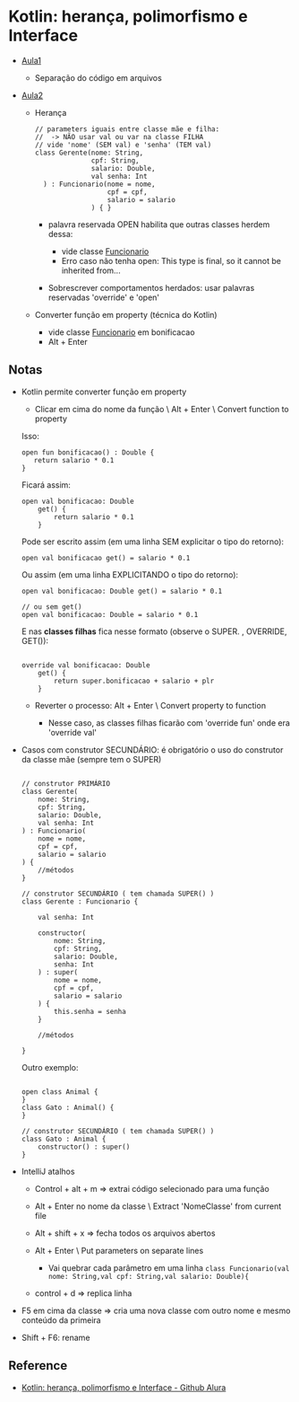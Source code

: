 # Kotlin: herança, polimorfismo e Interface

  - [Aula1](src/main/kotlin/aula1/main.kt)
    
    - Separação do código em arquivos

  - [Aula2](src/main/kotlin/aula2/main.kt)
    
    - Herança
      
      ```
      // parameters iguais entre classe mãe e filha:
      //  -> NÃO usar val ou var na classe FILHA
      // vide 'nome' (SEM val) e 'senha' (TEM val)
      class Gerente(nome: String,
                    cpf: String,
                    salario: Double,
                    val senha: Int
        ) : Funcionario(nome = nome,
                        cpf = cpf,
                        salario = salario
                    ) { }
      ```
      - palavra reservada OPEN habilita que outras classes herdem dessa:
      
        - vide classe [Funcionario](src/main/kotlin/aula2/Funcionario.kt)
        - Erro caso não tenha open: This type is final, so it cannot be inherited from...
        
      - Sobrescrever comportamentos herdados: usar palavras reservadas 'override' e 'open'
        
    - Converter função em property (técnica do Kotlin)
      - vide classe [Funcionario](src/main/kotlin/aula2/Funcionario.kt) em bonificacao
      - Alt + Enter
    
      
    
## Notas

  - Kotlin permite converter função em property
    
     - Clicar em cima do nome da função \ Alt + Enter \ Convert function to property     
     
    Isso:
     ```
     open fun bonificacao() : Double {
        return salario * 0.1
     }
    ```
    
    Ficará assim:
    ```
    open val bonificacao: Double
        get() {
            return salario * 0.1
        }
    ```
    
    Pode ser escrito assim (em uma linha SEM explicitar o tipo do retorno):
    
    ```
    open val bonificacao get() = salario * 0.1
    ```
   
    Ou assim (em uma linha EXPLICITANDO o tipo do retorno):

    ```
    open val bonificacao: Double get() = salario * 0.1

    // ou sem get()
    open val bonificacao: Double = salario * 0.1
    
    ```
 
    E nas **classes filhas** fica nesse formato (observe o SUPER. , OVERRIDE, GET()):
    
    ```
    
    override val bonificacao: Double
        get() {
            return super.bonificacao + salario + plr
        }
    
    ```
    
    - Reverter o processo: Alt + Enter \ Convert property to function
      
      - Nesse caso, as classes filhas ficarão com 'override fun' onde era 'override val'
    
  - Casos com construtor SECUNDÁRIO: é obrigatório o uso do construtor da classe mãe (sempre tem o SUPER)
    
    ```
    
    // construtor PRIMÁRIO
    class Gerente(
        nome: String,
        cpf: String,
        salario: Double,
        val senha: Int
    ) : Funcionario(
        nome = nome,
        cpf = cpf,
        salario = salario
    ) {
        //métodos
    }
    
    // construtor SECUNDÁRIO ( tem chamada SUPER() )
    class Gerente : Funcionario {

        val senha: Int

        constructor(
            nome: String,
            cpf: String,
            salario: Double,
            senha: Int
        ) : super(
            nome = nome,
            cpf = cpf,
            salario = salario
        ) {
            this.senha = senha
        }

        //métodos

    }  
    
    ```        
    Outro exemplo: 
    
    ```
           
    open class Animal {
    }
    class Gato : Animal() {
    }
    
    // construtor SECUNDÁRIO ( tem chamada SUPER() )
    class Gato : Animal {
        constructor() : super()
    }
    
    ```

  - IntelliJ atalhos

    - Control + alt + m => extrai código selecionado para uma função
    
    - Alt + Enter no nome da classe \ Extract 'NomeClasse' from current file
    
    - Alt + shift + x => fecha todos os arquivos abertos
      
    - Alt + Enter \ Put parameters on separate lines
      - Vai quebrar cada parâmetro em uma linha
      ```class Funcionario(val nome: String,val cpf: String,val salario: Double){```

    - control + d => replica linha
    
   - F5 em cima da classe => cria uma nova classe com outro nome e mesmo conteúdo da primeira

  - Shift + F6: rename

## Reference

  - [Kotlin: herança, polimorfismo e Interface - Github Alura](https://github.com/alura-cursos/kotlin-oo-heranca-polimorfismo-interfaces)